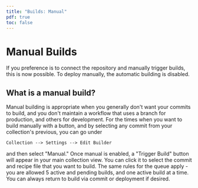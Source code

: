 ```yaml
---
title: "Builds: Manual"
pdf: true
toc: false
---
```


# Manual Builds

If you preference is to connect the repository and manually trigger builds, this is now possible. To deploy manually, the automatic building is disabled.

## What is a manual build?

Manual building is appropriate when you generally don't want your commits to build, and you don't maintain a workflow that uses a branch for production, and others for development. For the times when you want to build manually with a button, and by selecting any commit from your collection's previous, you can go under

```
Collection --> Settings --> Edit Builder
```

and then select "Manual." Once manual is enabled, a "Trigger Build" button will appear in your main collection view. You can click it to select the commit and recipe file that you want to build. The same rules for the queue apply - you are allowed 5 active and pending builds, and one active build at a time. You can always return to build via commit or deployment if desired.
